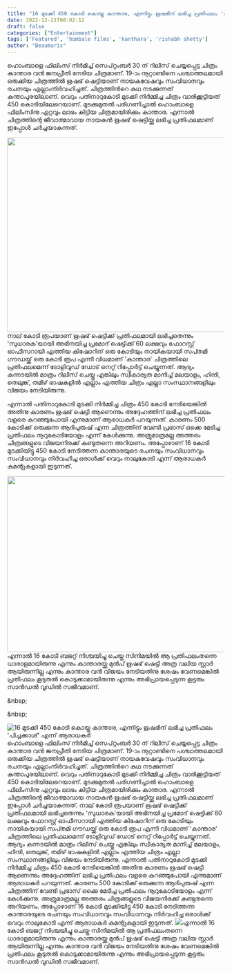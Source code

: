 ```yaml
---
title: "16 മുടക്കി 450 കോടി കൊയ്ത കാന്താര, എന്നിട്ടും ഋഷഭിന് ലഭിച്ച പ്രതിഫലം 'പിച്ചക്കാശ്' എന്ന് ആരാധകർ"
date: 2022-12-21T08:02:12
draft: false
categories: ["Entertainment"]
tags: ['Featured', 'hombale films', 'kanthara', 'rishabh shetty']
author: "Beaumaris"
---
```


ഹൊംബാളെ ഫിലിംസ് നിര്‍മിച്ച് സെപ്റ്റംബര്‍ 30 ന് റിലീസ് ചെയ്യപ്പെട്ട ചിത്രം കാന്താര വൻ ജനപ്രീതി നേടിയ ചിത്രമാണ്. 19-ാം നൂറ്റാണ്ടിനെ പശ്ചാത്തലമായി ഒരുക്കിയ ചിത്രത്തിൽ ഋഷഭ് ഷെട്ടിയാണ് നായകവേഷവും സംവിധാനവും രചനയും എല്ലാംനിർവഹിച്ചത്. ചിത്രത്തിന്‍റെ കഥ നടക്കുന്നത് കുന്താപുരയിലാണ്. വെറും പതിനാറുകോടി മുടക്കി നിർമ്മിച്ച ചിത്രം വാരിക്കൂട്ടിയത് 450 കൊടിയിലേറെയാണ്. മുടക്കുമുതൽ പരിഗണിച്ചാൽ ഹൊംബാളെ ഫിലിംസിനു ഏറ്റവും ലാഭം കിട്ടിയ ചിത്രമായിരിക്കും കാന്താര. എന്നാൽ ചിത്രത്തിന്റെ ജീവാത്മാവായ നായകൻ ഋഷഭ് ഷെട്ടിയ്ക്കു ലഭിച്ച പ്രതിഫലമാണ് ഇപ്പോൾ ചർച്ചയാകുന്നത്.

<img class="size-large wp-image-367930 aligncenter" src="https://cdn.boolokam.com/articles/2022/12/2e22eee-1024x576.jpg" alt="" width="800" height="450" />നാല് കോടി രൂപയാണ് ഋഷഭ് ഷെട്ടിക്ക് പ്രതിഫലമായി ലഭിച്ചതെന്നും 'സുധാരക'യായി അഭിനയിച്ച പ്രമോദ് ഷെട്ടിക്ക് 60 ലക്ഷവും ഫോറസ്റ്റ് ഓഫീസറായി എത്തിയ കിഷോറിന് ഒരു കോടിയും നായികയായി സപ്‍തമി ഗൗഡയ്ക്ക് ഒരു കോടി രൂപ എന്നീ വിധമാണ് 'കാന്താര' ചിത്രത്തിലെ പ്രതിഫലമെന്ന് ടോളിവുഡ് ഡോട് നെറ്റ് റിപ്പോര്‍ട്ട് ചെയ്യുന്നത്. ആദ്യം കന്നടയിൽ മാത്രം റിലീസ് ചെയ്തു എങ്കിലും സ്വീകാര്യത മാനിച്ച് മലയാളം, ഹിന്ദി, തെലുങ്ക്, തമിഴ് ഭാഷകളിൽ എല്ലാം എത്തിയ ചിത്രം എല്ലാ സംസ്ഥാനങ്ങളിലും വിജയം നേടിയിരുന്നു.

എന്നാൽ പതിനാറുകോടി മുടക്കി നിർമ്മിച്ച ചിത്രം 450 കോടി നേടിയെങ്കിൽ അതിനു കാരണം ഋഷഭ് ഷെട്ടി ആണെന്നും അദ്ദേഹത്തിന് ലഭിച്ച പ്രതിഫലം വളരെ കുറഞ്ഞുപോയി എന്നുമാണ് ആരാധകർ പറയുന്നത്. കാരണം 500 കോടിക്ക് ഒരുക്കുന്ന ആദിപുരുഷ് എന്ന ചിത്രത്തിന് വേണ്ടി പ്രഭാസ് ഒക്കെ മേടിച്ച പ്രതിഫലം നൂറുകോടിയോളം എന്ന് കേൾക്കുന്നു. അത്രുമാത്രമല്ല അത്തരം ചിത്രങ്ങളുടെ വിജയനിരക്ക് കണ്ടുതന്നെ അറിയണം. അപ്പോഴാണ് 16 കോടി മുടക്കിയിട്ടു 450 കോടി നേടിത്തന്ന കാന്താരയുടെ രചനയും സംവിധാനവും സംവിധാനവും നിർവഹിച്ച ഒരാൾക്ക് വെറും നാലുകോടി എന്ന് ആരാധകർ കമന്റുകളായി ഇടുന്നത്.

<img class=" wp-image-367931 aligncenter" src="https://cdn.boolokam.com/articles/2022/12/qd.jpg" alt="" width="712" height="407" />എന്നാൽ 16 കോടി ബജറ്റ് നിശ്ചയിച്ചു ചെയ്ത സിനിമയിൽ ആ പ്രതിഫലംതന്നെ ധാരാളമായിരുന്നു എന്നും കാന്താരയ്ക്കു മുൻപ് ഋഷഭ് ഷെട്ടി അത്ര വലിയ സ്റ്റാർ ആയിരുന്നില്ല എന്നും കാന്താര വൻ വിജയം നേടിയതിനു ശേഷം വേണമെങ്കിൽ പ്രതിഫലം കൂടുതൽ കൊടുക്കാമായിരുന്നു എന്നും അഭിപ്രായപ്പെടുന്ന കൂട്ടരും സാൻഡൽ വൂഡിൽ സജീവമാണ്.

&amp;nbsp;

&amp;nbsp;


![16 മുടക്കി 450 കോടി കൊയ്ത കാന്താര, എന്നിട്ടും ഋഷഭിന് ലഭിച്ച പ്രതിഫലം 'പിച്ചക്കാശ്' എന്ന് ആരാധകർ](https://cdn.boolokam.com/articles/2022/12/2e22eee-1024x576.jpg)ഹൊംബാളെ ഫിലിംസ് നിര്‍മിച്ച് സെപ്റ്റംബര്‍ 30 ന് റിലീസ് ചെയ്യപ്പെട്ട ചിത്രം കാന്താര വൻ ജനപ്രീതി നേടിയ ചിത്രമാണ്. 19-ാം നൂറ്റാണ്ടിനെ പശ്ചാത്തലമായി ഒരുക്കിയ ചിത്രത്തിൽ ഋഷഭ് ഷെട്ടിയാണ് നായകവേഷവും സംവിധാനവും രചനയും എല്ലാംനിർവഹിച്ചത്. ചിത്രത്തിന്‍റെ കഥ നടക്കുന്നത് കുന്താപുരയിലാണ്. വെറും പതിനാറുകോടി മുടക്കി നിർമ്മിച്ച ചിത്രം വാരിക്കൂട്ടിയത് 450 കൊടിയിലേറെയാണ്. മുടക്കുമുതൽ പരിഗണിച്ചാൽ ഹൊംബാളെ ഫിലിംസിനു ഏറ്റവും ലാഭം കിട്ടിയ ചിത്രമായിരിക്കും കാന്താര. എന്നാൽ ചിത്രത്തിന്റെ ജീവാത്മാവായ നായകൻ ഋഷഭ് ഷെട്ടിയ്ക്കു ലഭിച്ച പ്രതിഫലമാണ് ഇപ്പോൾ ചർച്ചയാകുന്നത്. നാല് കോടി രൂപയാണ് ഋഷഭ് ഷെട്ടിക്ക് പ്രതിഫലമായി ലഭിച്ചതെന്നും 'സുധാരക'യായി അഭിനയിച്ച പ്രമോദ് ഷെട്ടിക്ക് 60 ലക്ഷവും ഫോറസ്റ്റ് ഓഫീസറായി എത്തിയ കിഷോറിന് ഒരു കോടിയും നായികയായി സപ്‍തമി ഗൗഡയ്ക്ക് ഒരു കോടി രൂപ എന്നീ വിധമാണ് 'കാന്താര' ചിത്രത്തിലെ പ്രതിഫലമെന്ന് ടോളിവുഡ് ഡോട് നെറ്റ് റിപ്പോര്‍ട്ട് ചെയ്യുന്നത്. ആദ്യം കന്നടയിൽ മാത്രം റിലീസ് ചെയ്തു എങ്കിലും സ്വീകാര്യത മാനിച്ച് മലയാളം, ഹിന്ദി, തെലുങ്ക്, തമിഴ് ഭാഷകളിൽ എല്ലാം എത്തിയ ചിത്രം എല്ലാ സംസ്ഥാനങ്ങളിലും വിജയം നേടിയിരുന്നു. എന്നാൽ പതിനാറുകോടി മുടക്കി നിർമ്മിച്ച ചിത്രം 450 കോടി നേടിയെങ്കിൽ അതിനു കാരണം ഋഷഭ് ഷെട്ടി ആണെന്നും അദ്ദേഹത്തിന് ലഭിച്ച പ്രതിഫലം വളരെ കുറഞ്ഞുപോയി എന്നുമാണ് ആരാധകർ പറയുന്നത്. കാരണം 500 കോടിക്ക് ഒരുക്കുന്ന ആദിപുരുഷ് എന്ന ചിത്രത്തിന് വേണ്ടി പ്രഭാസ് ഒക്കെ മേടിച്ച പ്രതിഫലം നൂറുകോടിയോളം എന്ന് കേൾക്കുന്നു. അത്രുമാത്രമല്ല അത്തരം ചിത്രങ്ങളുടെ വിജയനിരക്ക് കണ്ടുതന്നെ അറിയണം. അപ്പോഴാണ് 16 കോടി മുടക്കിയിട്ടു 450 കോടി നേടിത്തന്ന കാന്താരയുടെ രചനയും സംവിധാനവും സംവിധാനവും നിർവഹിച്ച ഒരാൾക്ക് വെറും നാലുകോടി എന്ന് ആരാധകർ കമന്റുകളായി ഇടുന്നത്. ![](https://cdn.boolokam.com/articles/2022/12/qd.jpg)എന്നാൽ 16 കോടി ബജറ്റ് നിശ്ചയിച്ചു ചെയ്ത സിനിമയിൽ ആ പ്രതിഫലംതന്നെ ധാരാളമായിരുന്നു എന്നും കാന്താരയ്ക്കു മുൻപ് ഋഷഭ് ഷെട്ടി അത്ര വലിയ സ്റ്റാർ ആയിരുന്നില്ല എന്നും കാന്താര വൻ വിജയം നേടിയതിനു ശേഷം വേണമെങ്കിൽ പ്രതിഫലം കൂടുതൽ കൊടുക്കാമായിരുന്നു എന്നും അഭിപ്രായപ്പെടുന്ന കൂട്ടരും സാൻഡൽ വൂഡിൽ സജീവമാണ്. &nbsp; &nbsp;
